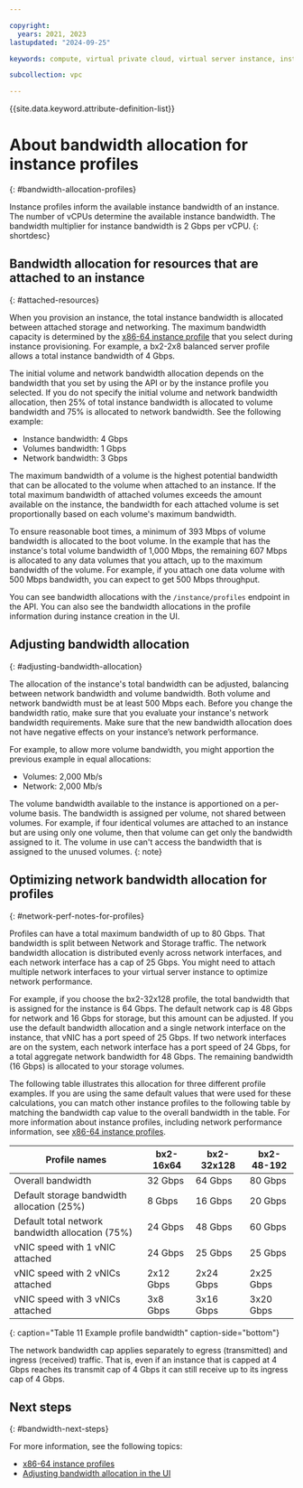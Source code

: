 ```yaml
---

copyright:
  years: 2021, 2023
lastupdated: "2024-09-25"

keywords: compute, virtual private cloud, virtual server instance, instance, bandwidth

subcollection: vpc

---
```


{{site.data.keyword.attribute-definition-list}}

# About bandwidth allocation for instance profiles
{: #bandwidth-allocation-profiles}

Instance profiles inform the available instance bandwidth of an instance. The number of vCPUs determine the available instance bandwidth. The bandwidth multiplier for instance bandwidth is 2 Gbps per vCPU.
{: shortdesc}

## Bandwidth allocation for resources that are attached to an instance
{: #attached-resources}

When you provision an instance, the total instance bandwidth is allocated between attached storage and networking. The maximum bandwidth capacity is determined by the [x86-64 instance profile](/docs/vpc?topic=vpc-profiles&interface=ui) that you select during instance provisioning. For example, a bx2-2x8 balanced server profile allows a total instance bandwidth of 4 Gbps. 

The initial volume and network bandwidth allocation depends on the bandwidth that you set by using the API or by the instance profile you selected. If you do not specify the initial volume and network bandwidth allocation, then 25% of total instance bandwidth is allocated to volume bandwidth and 75% is allocated to network bandwidth. See the following example:
* Instance bandwidth: 4 Gbps
* Volumes bandwidth: 1 Gbps
* Network bandwidth: 3 Gbps

The maximum bandwidth of a volume is the highest potential bandwidth that can be allocated to the volume when attached to an instance. If the total maximum bandwidth of attached volumes exceeds the amount available on the instance, the bandwidth for each attached volume is set proportionally based on each volume's maximum bandwidth.

To ensure reasonable boot times, a minimum of 393 Mbps of volume bandwidth is allocated to the boot volume. In the example that has the instance's total volume bandwidth of 1,000 Mbps, the remaining 607 Mbps is allocated to any data volumes that you attach, up to the maximum bandwidth of the volume. For example, if you attach one data volume with 500 Mbps bandwidth, you can expect to get 500 Mbps throughput.

You can see bandwidth allocations with the `/instance/profiles` endpoint in the API. You can also see the bandwidth allocations in the profile information during instance creation in the UI.

## Adjusting bandwidth allocation
{: #adjusting-bandwidth-allocation}

The allocation of the instance's total bandwidth can be adjusted, balancing between network bandwidth and volume bandwidth. Both volume and network bandwidth must be at least 500 Mbps each. Before you change the bandwidth ratio, make sure that you evaluate your instance's network bandwidth requirements. Make sure that the new bandwidth allocation does not have negative effects on your instance’s network performance.

For example, to allow more volume bandwidth, you might apportion the previous example in equal allocations:

* Volumes: 2,000 Mb/s
* Network: 2,000 Mb/s

The volume bandwidth available to the instance is apportioned on a per-volume basis. The bandwidth is assigned per volume, not shared between volumes. For example, if four identical volumes are attached to an instance but are using only one volume, then that volume can get only the bandwidth assigned to it. The volume in use can't access the bandwidth that is assigned to the unused volumes.
{: note}

## Optimizing network bandwidth allocation for profiles
{: #network-perf-notes-for-profiles}

Profiles can have a total maximum bandwidth of up to 80 Gbps. That bandwidth is split between Network and Storage traffic. The network bandwidth allocation is distributed evenly across network interfaces, and each network interface has a cap of 25 Gbps. You might need to attach multiple network interfaces to your virtual server instance to optimize network performance.

For example, if you choose the bx2-32x128 profile, the total bandwidth that is assigned for the instance is 64 Gbps. The default network cap is 48 Gbps for network and 16 Gbps for storage, but this amount can be adjusted. If you use the default bandwidth allocation and a single network interface on the instance, that vNIC has a port speed of 25 Gbps. If two network interfaces are on the system, each network interface has a port speed of 24 Gbps, for a total aggregate network bandwidth for 48 Gbps. The remaining bandwidth (16 Gbps) is allocated to your storage volumes.

The following table illustrates this allocation for three different profile examples. If you are using the same default values that were used for these calculations, you can match other instance profiles to the following table by matching the bandwidth cap value to the overall bandwidth in the table. For more information about instance profiles, including network performance information, see [x86-64 instance profiles](/docs/vpc?topic=vpc-profiles&interface=ui).

| Profile names | bx2-16x64 | bx2-32x128 | bx2-48-192 |
| --- | --- | --- | --- |
| Overall bandwidth | 32 Gbps | 64 Gbps | 80 Gbps |
| Default storage bandwidth allocation (25%) | 8 Gbps | 16 Gbps | 20 Gbps |
| Default total network bandwidth allocation (75%) | 24 Gbps | 48 Gbps | 60 Gbps |
| vNIC speed with 1 vNIC attached | 24 Gbps | 25 Gbps | 25 Gbps |
| vNIC speed with 2 vNICs attached | 2x12 Gbps | 2x24 Gbps | 2x25 Gbps |
| vNIC speed with 3 vNICs attached | 3x8 Gbps | 3x16 Gbps | 3x20 Gbps |
{: caption="Table 11 Example profile bandwidth" caption-side="bottom"}

The network bandwidth cap applies separately to egress (transmitted) and ingress (received) traffic. That is, even if an instance that is capped at 4 Gbps reaches its transmit cap of 4 Gbps it can still receive up to its ingress cap of 4 Gbps.



## Next steps
{: #bandwidth-next-steps}

For more information, see the following topics:
* [x86-64 instance profiles](/docs/vpc?topic=vpc-profiles&interface=ui)
* [Adjusting bandwidth allocation in the UI](/docs/vpc?topic=vpc-managing-virtual-server-instances&interface=ui#adjusting-bandwidth-allocation-ui)
